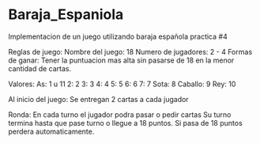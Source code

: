 # Baraja_Espaniola
Implementacion de un juego utilizando baraja española
practica #4

Reglas de juego:
Nombre del juego: 18
Numero de jugadores: 2 - 4
Formas de ganar: Tener la puntuacion mas alta sin pasarse de 18 en la menor cantidad de cartas.

Valores:
As: 1 u 11
2: 2
3: 3
4: 4
5: 5
6: 6
7: 7
Sota: 8
Caballo: 9
Rey: 10

Al inicio del juego:
Se entregan 2 cartas a cada jugador

Ronda:
En cada turno el jugador podra pasar o pedir cartas
Su turno termina hasta que pase turno o llegue a 18 puntos.
Si pasa de 18 puntos perdera automaticamente.
